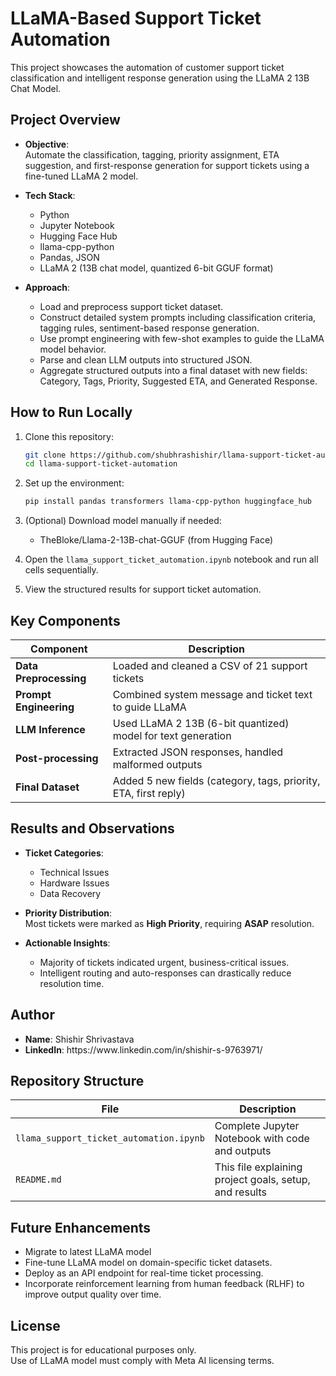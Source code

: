 # LLaMA-Based Support Ticket Automation

This project showcases the automation of customer support ticket classification and intelligent response generation using the LLaMA 2 13B Chat Model.





## Project Overview

- **Objective**:\
  Automate the classification, tagging, priority assignment, ETA suggestion, and first-response generation for support tickets using a fine-tuned LLaMA 2 model.

- **Tech Stack**:

  - Python
  - Jupyter Notebook
  - Hugging Face Hub
  - llama-cpp-python
  - Pandas, JSON
  - LLaMA 2 (13B chat model, quantized 6-bit GGUF format)

- **Approach**:

  - Load and preprocess support ticket dataset.
  - Construct detailed system prompts including classification criteria, tagging rules, sentiment-based response generation.
  - Use prompt engineering with few-shot examples to guide the LLaMA model behavior.
  - Parse and clean LLM outputs into structured JSON.
  - Aggregate structured outputs into a final dataset with new fields: Category, Tags, Priority, Suggested ETA, and Generated Response.



## How to Run Locally

1. Clone this repository:

   ```bash
   git clone https://github.com/shubhrashishir/llama-support-ticket-automation.git
   cd llama-support-ticket-automation
   ```

2. Set up the environment:

   ```bash
   pip install pandas transformers llama-cpp-python huggingface_hub
   ```

3. (Optional) Download model manually if needed:

   - TheBloke/Llama-2-13B-chat-GGUF (from Hugging Face)

4. Open the `llama_support_ticket_automation.ipynb` notebook and run all cells sequentially.

5. View the structured results for support ticket automation.



## Key Components

| Component              | Description                                                     |
| ---------------------- | --------------------------------------------------------------- |
| **Data Preprocessing** | Loaded and cleaned a CSV of 21 support tickets                  |
| **Prompt Engineering** | Combined system message and ticket text to guide LLaMA          |
| **LLM Inference**      | Used LLaMA 2 13B (6-bit quantized) model for text generation    |
| **Post-processing**    | Extracted JSON responses, handled malformed outputs             |
| **Final Dataset**      | Added 5 new fields (category, tags, priority, ETA, first reply) |



## Results and Observations

- **Ticket Categories**:

  - Technical Issues
  - Hardware Issues
  - Data Recovery

- **Priority Distribution**:\
  Most tickets were marked as **High Priority**, requiring **ASAP** resolution.

- **Actionable Insights**:

  - Majority of tickets indicated urgent, business-critical issues.
  - Intelligent routing and auto-responses can drastically reduce resolution time.



## Author

- **Name**: Shishir Shrivastava
- **LinkedIn**: https\://www\.linkedin.com/in/shishir-s-9763971/



## Repository Structure

| File                                    | Description                                            |
| --------------------------------------- | ------------------------------------------------------ |
| `llama_support_ticket_automation.ipynb` | Complete Jupyter Notebook with code and outputs        |
| `README.md`                             | This file explaining project goals, setup, and results |



## Future Enhancements

- Migrate to latest LLaMA model
- Fine-tune LLaMA model on domain-specific ticket datasets.
- Deploy as an API endpoint for real-time ticket processing.
- Incorporate reinforcement learning from human feedback (RLHF) to improve output quality over time.



## License

This project is for educational purposes only.\
Use of LLaMA model must comply with Meta AI licensing terms.
